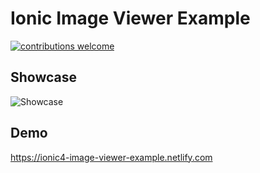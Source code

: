 # Ionic Image Viewer Example

[![contributions welcome](https://img.shields.io/badge/Ionic-v4-3880ff.svg)](https://beta.ionicframework.com/docs)

## Showcase

![Showcase](./doc/showcase.gif)

## Demo

https://ionic4-image-viewer-example.netlify.com
